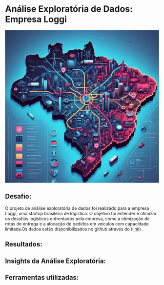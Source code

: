 <!DOCTYPE html>
<html>

 <link rel="stylesheet" href="styles.css">
<body>
    <h1>Análise Exploratória de Dados: Empresa Loggi</h1>
    <img src="images/project1_1.jpeg" alt="Uma bela paisagem" width="900" height="500" title="Clique para ampliar">
    <h2>Desafio:</h2>
    <p>O projeto de análise exploratória de dados foi realizado para a empresa Loggi, uma startup brasileira de logística. O objetivo foi entender e otimizar os desafios logísticos enfrentados pela empresa, como a otimização de rotas de entrega e a alocação de pedidos em veículos com capacidade limitada.Os dados estão disponibilizados no github através do <a href="[https://www.exemplo.com](https://github.com/loggi/loggibud)" target="_blank">(link)</a>
.</p>
<h2>Resultados:</h2>
 
<h2>Insights da Análise Exploratória:</h2>

<h2>Ferramentas utilizadas:</h2>
</body>
</html>
